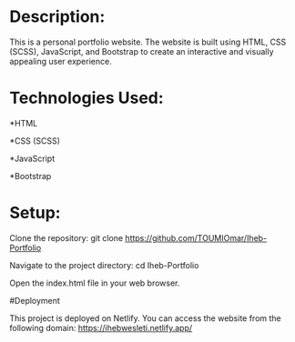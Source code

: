 # Description:

This is a personal portfolio website. The website is built using HTML, CSS (SCSS), JavaScript, and Bootstrap to create an interactive and visually appealing user experience.

# Technologies Used:

*HTML

*CSS (SCSS)

*JavaScript

*Bootstrap

# Setup:

Clone the repository: git clone https://github.com/TOUMIOmar/Iheb-Portfolio

Navigate to the project directory: cd Iheb-Portfolio

Open the index.html file in your web browser.

#Deployment

This project is deployed on Netlify. You can access the website from the following domain: https://ihebwesleti.netlify.app/
